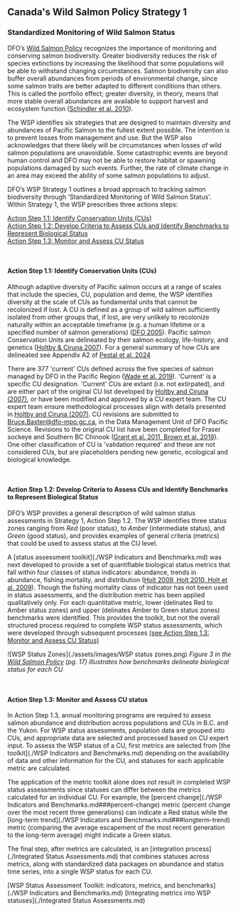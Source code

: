 <br>

## Canada's Wild Salmon Policy Strategy 1
### Standardized Monitoring of Wild Salmon Status 


DFO’s <a href="https://waves-vagues.dfo-mpo.gc.ca/library-bibliotheque/315577.pdf">Wild Salmon Policy</a> recognizes the importance of monitoring and conserving salmon biodiversity. Greater biodiversity reduces the risk of species extinctions by increasing the likelihood that some populations will be able
to withstand changing circumstances. Salmon biodiversity can also buffer overall abundances from periods of environmental change, since some salmon traits are better adapted to different conditions than others. 
This is called the portfolio effect; greater diversity, in theory, means that more stable overall abundances are available to support harvest and ecosystem function ([Schindler et al. 2010](./References.md)). 

The WSP identifies six strategies that are designed to maintain diversity and abundances of Pacific Salmon to the fullest extent possible. The intention is to prevent losses from management and use. But the WSP also acknowledges that 
there likely will be circumstances when losses of wild salmon populations are unavoidable. Some catastrophic events are beyond human control and DFO may not be able to restore habitat or 
spawning populations damaged by such events. Further, the rate of climate change in an area may exceed the ability of some salmon populations to adjust.

DFO’s WSP Strategy 1 outlines a broad approach to tracking salmon biodiversity through 'Standardized Monitoring of Wild Salmon Status'. 
Within Strategy 1, the WSP prescribes three actions steps: 

[Action Step 1.1: Identify Conservation Units (CUs)](#action-step-11-identify-conservation-units-cus)   
[Action Step 1.2: Develop Criteria to Assess CUs and Identify Benchmarks to Represent Biological Status](#action-step-12-develop-criteria-to-assess-cus-and-identify-benchmarks-to-represent-biological-status)   
[Action Step 1.3: Monitor and Assess CU Status](#action-step-13-monitor-and-assess-cu-status)  

<br>

#### Action Step 1.1: Identify Conservation Units (CUs)

Although adaptive diversity of Pacific salmon occurs at a range of scales that include the species, CU, population and deme, the WSP identifies diversity at the scale of CUs as fundamental units that cannot be recolonized if lost. A CU is defined as a group of wild salmon sufficiently isolated from other groups that, if lost, are very unlikely to recolonize naturally within an acceptable timeframe (e.g. a human lifetime or a specified number of salmon generations) ([DFO 2005](./References)). 
Pacific salmon Conservation Units are delineated by their salmon ecology, life-history, and genetics ([Holtby & Ciruna 2007](./References)). For a general summary of how CUs are delineated see Appendix A2 of [Pestal et al. 2024](./References)

There are 377 'current' CUs defined across the five species of salmon managed by DFO in the Pacific Region ([Wade et al. 2019](./References.md)). 'Current' is a specific CU designation. 'Current' CUs are extant 
(i.e. not extirpated), and are either part of the original CU list developed by <a href="https://waves-vagues.dfo-mpo.gc.ca/library-bibliotheque/334860.pdf">Holtby and Ciruna (2007)</a>, or have been
 modified and approved by a CU expert team. The CU expert team ensure methodological processes align with details presented in <a href="https://waves-vagues.dfo-mpo.gc.ca/library-bibliotheque/334860.pdf">Holtby and Ciruna (2007)</a>. CU revisions are submitted to [Bruce.Baxter@dfo-mpo.gc.ca](rgb(B)), in the Data Management Unit of DFO Pacific Science. Revisions to the original CU list have been completed for Fraser sockeye and Southern BC Chinook ([Grant et al. 2011, Brown et al. 2019](./References.md)). One other classification of CU is 'validation required' and these are not considered CUs, but are placeholders pending new genetic, ecological and biological knowledge.

<br>

#### Action Step 1.2: Develop Criteria to Assess CUs and Identify Benchmarks to Represent Biological Status

DFO’s WSP provides a general description of wild salmon status assessments in Strategy 1, Action Step 1.2. The WSP identifies three status zones ranging from _Red_ (poor status), to _Amber_ (intermediate status), 
and _Green_ (good status), and provides examples of general criteria (metrics) that could be used to assess status at the CU level. 

A [status assessment toolkit](./WSP Indicators and Benchmarks.md) was next developed to provide a set of quantifiable 
biological status metrics that fall within four classes of status indicators: abundance, trends in abundance, fishing mortality, and distribution ([Holt 2009, Holt 2010, Holt et al. 2009](./References.md)). Though the fishing mortality class of indicator has not been used in status assessments, and the distribution metric has been applied qualitatively only. For each quantitative metric, lower (delinates Red to Amber status zones) and upper (delinates Amber to Green status zones) benchmarks were identified. This provides the toolkit, but not the overall structured process required to complete WSP status assessments, which were developed through subsequent processes [(see Action Step 1.3: Monitor and Assess CU Status)](#action-step-13-monitor-and-assess-cu-status)


![WSP Status Zones](./assets/images/WSP status zones.png)
*Figure 3 in the <a href="https://waves-vagues.dfo-mpo.gc.ca/library-bibliotheque/315577.pdf">Wild Salmon Policy</a> (pg. 17) illustrates how benchmarks delineate biological status for each CU*

<br>

#### Action Step 1.3: Monitor and Assess CU status

In Action Step 1.3, annual monitoring programs are required to assess salmon abundance and distribution across populations and CUs in B.C. and the Yukon. For WSP status assessments, population data are grouped into CUs, and appropriate data are selected and processed based on CU expert input. To assess the WSP status of a CU, first metrics are selected from [the toolkit](./WSP Indicators and Benchmarks.md) depending on the availability of data and other information for the CU, and statuses for each applicable metric are calculated.

The application of the metric toolkit alone does not result in completed WSP status assessments since statuses can differ between the metrics calculated for an individual CU. For example, the 
[percent change](./WSP Indicators and Benchmarks.md###percent-change) metric (percent change over the most recent three generations) can indicate a Red status while the [long-term trend](./WSP Indicators and Benchmarks.md###longterm-trend) metric (comparing the average escapement of the most recent generation to the long-term average) might indicate a Green status. 

The final step, after metrics are calculated, is an [integration process](./Integrated Status Assessments.md) that combines statuses across metrics, along with standardized data packages on abundance and status time series, into a single WSP status for each CU. 

[WSP Status Assessment Toolkit: indicators, metrics, and benchmarks](./WSP Indicators and Benchmarks.md)
[Integrating metrics into WSP statuses](./Integrated Status Assessments.md)

